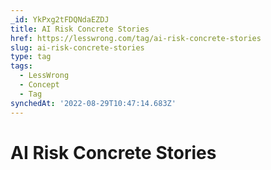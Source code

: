 ```yaml
---
_id: YkPxg2tFDQNdaEZDJ
title: AI Risk Concrete Stories
href: https://lesswrong.com/tag/ai-risk-concrete-stories
slug: ai-risk-concrete-stories
type: tag
tags:
  - LessWrong
  - Concept
  - Tag
synchedAt: '2022-08-29T10:47:14.683Z'
---
```


# AI Risk Concrete Stories
